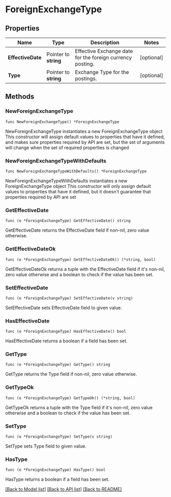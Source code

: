 # ForeignExchangeType

## Properties

Name | Type | Description | Notes
------------ | ------------- | ------------- | -------------
**EffectiveDate** | Pointer to **string** | Effective Exchange date for the foreign currency posting. | [optional] 
**Type** | Pointer to **string** | Exchange Type for the postings. | [optional] 

## Methods

### NewForeignExchangeType

`func NewForeignExchangeType() *ForeignExchangeType`

NewForeignExchangeType instantiates a new ForeignExchangeType object
This constructor will assign default values to properties that have it defined,
and makes sure properties required by API are set, but the set of arguments
will change when the set of required properties is changed

### NewForeignExchangeTypeWithDefaults

`func NewForeignExchangeTypeWithDefaults() *ForeignExchangeType`

NewForeignExchangeTypeWithDefaults instantiates a new ForeignExchangeType object
This constructor will only assign default values to properties that have it defined,
but it doesn't guarantee that properties required by API are set

### GetEffectiveDate

`func (o *ForeignExchangeType) GetEffectiveDate() string`

GetEffectiveDate returns the EffectiveDate field if non-nil, zero value otherwise.

### GetEffectiveDateOk

`func (o *ForeignExchangeType) GetEffectiveDateOk() (*string, bool)`

GetEffectiveDateOk returns a tuple with the EffectiveDate field if it's non-nil, zero value otherwise
and a boolean to check if the value has been set.

### SetEffectiveDate

`func (o *ForeignExchangeType) SetEffectiveDate(v string)`

SetEffectiveDate sets EffectiveDate field to given value.

### HasEffectiveDate

`func (o *ForeignExchangeType) HasEffectiveDate() bool`

HasEffectiveDate returns a boolean if a field has been set.

### GetType

`func (o *ForeignExchangeType) GetType() string`

GetType returns the Type field if non-nil, zero value otherwise.

### GetTypeOk

`func (o *ForeignExchangeType) GetTypeOk() (*string, bool)`

GetTypeOk returns a tuple with the Type field if it's non-nil, zero value otherwise
and a boolean to check if the value has been set.

### SetType

`func (o *ForeignExchangeType) SetType(v string)`

SetType sets Type field to given value.

### HasType

`func (o *ForeignExchangeType) HasType() bool`

HasType returns a boolean if a field has been set.


[[Back to Model list]](../README.md#documentation-for-models) [[Back to API list]](../README.md#documentation-for-api-endpoints) [[Back to README]](../README.md)


